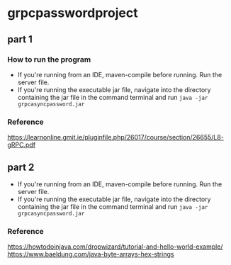# grpcpasswordproject
## part 1
### How to run the program
* If you're running from an IDE, maven-compile before running. Run the server file.
* If you're running the executable jar file, navigate into the directory containing the jar file in the command terminal and run ```java -jar grpcasyncpassword.jar```
### Reference
https://learnonline.gmit.ie/pluginfile.php/26017/course/section/26655/L8-gRPC.pdf

## part 2
* If you're running from an IDE, maven-compile before running. Run the server file.
* If you're running the executable jar file, navigate into the directory containing the jar file in the command terminal and run ```java -jar grpcasyncpassword.jar```
### Reference
https://howtodoinjava.com/dropwizard/tutorial-and-hello-world-example/
https://www.baeldung.com/java-byte-arrays-hex-strings
